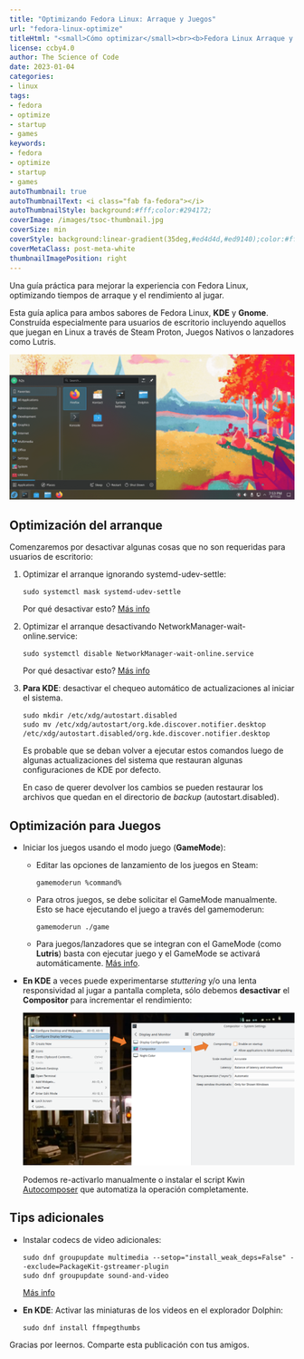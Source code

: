 ```yaml
---
title: "Optimizando Fedora Linux: Arraque y Juegos"
url: "fedora-linux-optimize"
titleHtml: "<small>Cómo optimizar</small><br><b>Fedora Linux Arraque y Juegos</b>"
license: ccby4.0
author: The Science of Code
date: 2023-01-04
categories:
- linux
tags:
- fedora
- optimize
- startup
- games
keywords:
- fedora
- optimize
- startup
- games
autoThumbnail: true
autoThumbnailText: <i class="fab fa-fedora"></i>
autoThumbnailStyle: background:#fff;color:#294172;
coverImage: /images/tsoc-thumbnail.jpg
coverSize: min
coverStyle: background:linear-gradient(35deg,#ed4d4d,#ed9140);color:#fff
coverMetaClass: post-meta-white
thumbnailImagePosition: right
---
```


Una guía práctica para mejorar la experiencia con Fedora Linux, optimizando tiempos de arraque y el rendimiento al jugar.
<!--more-->

Esta guía aplica para ambos sabores de Fedora Linux, **KDE** y **Gnome**. Construída especialmente para usuarios de escritorio incluyendo aquellos que juegan en Linux a través de Steam Proton, Juegos Nativos o lanzadores como Lutris.

![fedora 36 37](/images/posts/fedora-kde.png)

## Optimización del arranque

Comenzaremos por desactivar algunas cosas que no son requeridas para usuarios de escritorio: 

1. Optimizar el arranque ignorando systemd-udev-settle:

   ```
   sudo systemctl mask systemd-udev-settle
   ```

   Por qué desactivar esto? [Más info](https://www.freedesktop.org/software/systemd/man/systemd-udev-settle.service.html)

2. Optimizar el arranque desactivando NetworkManager-wait-online.service:

    ```
    sudo systemctl disable NetworkManager-wait-online.service
    ```

    Por qué desactivar esto? [Más info](https://askubuntu.com/questions/1018576/what-does-networkmanager-wait-online-service-do)

3. **Para KDE**: desactivar el chequeo automático de actualizaciones al iniciar el sistema.

   ```
   sudo mkdir /etc/xdg/autostart.disabled
   sudo mv /etc/xdg/autostart/org.kde.discover.notifier.desktop /etc/xdg/autostart.disabled/org.kde.discover.notifier.desktop
   ```

   Es probable que se deban volver a ejecutar estos comandos luego de algunas actualizaciones del sistema que restauran algunas configuraciones de KDE por defecto.

   En caso de querer devolver los cambios se pueden restaurar los archivos que quedan en el directorio de *backup* (autostart.disabled).


## Optimización para Juegos

* Iniciar los juegos usando el modo juego (**GameMode**):

  * Editar las opciones de lanzamiento de los juegos en Steam:

    ```
    gamemoderun %command%
    ```

  * Para otros juegos, se debe solicitar el GameMode manualmente. Esto se hace ejecutando el juego a través del gamemoderun:

    ```
    gamemoderun ./game
    ```

  * Para juegos/lanzadores que se integran con el GameMode (como **Lutris**) basta con ejecutar juego y el GameMode se activará automáticamente. [Más info](https://github.com/FeralInteractive/gamemode).

* **En KDE** a veces puede experimentarse *stuttering* y/o una lenta responsividad al jugar a pantalla completa, sólo debemos **desactivar** el **Compositor** para incrementar el rendimiento:

   ![fedora compositor](/images/posts/fedora-compositor.png)

   Podemos re-activarlo manualmente o instalar el script Kwin [Autocomposer](https://store.kde.org/p/1502826) que automatiza la operación completamente.

## Tips adicionales

* Instalar codecs de video adicionales:

  ```
  sudo dnf groupupdate multimedia --setop="install_weak_deps=False" --exclude=PackageKit-gstreamer-plugin
  sudo dnf groupupdate sound-and-video
  ```
  
  [Más info](https://rpmfusion.org/Howto/Multimedia)

* **En KDE**: Activar las miniaturas de los videos en el explorador Dolphin:

  ```
  sudo dnf install ffmpegthumbs
  ```


Gracias por leernos. Comparte esta publicación con tus amigos.
